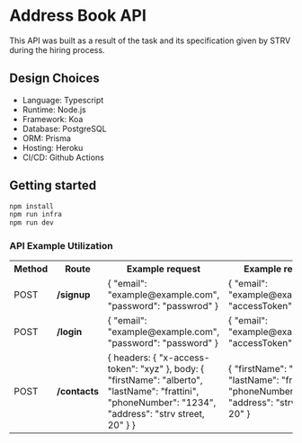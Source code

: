 # Address Book API

This API was built as a result of the task and its specification given by STRV during the hiring process.

## Design Choices

- Language: Typescript
- Runtime: Node.js
- Framework: Koa
- Database: PostgreSQL
- ORM: Prisma
- Hosting: Heroku
- CI/CD: Github Actions

## Getting started

```sh
npm install
npm run infra
npm run dev
```

### API Example Utilization

<table>
  <tr>
  <th><b>Method</b></th>
  <th><b>Route</b></th>
  <th><b>Example request</b></th> 
  <th><b>Example response</b></th>
  </tr>  
  <tr>
    <td>POST</td>
    <td><b>/signup</b></td>
    <td>
    {
        "email": "example@example.com",
        "password": "passwrod"
    }
    </td>
    <td>
    {
        "email": "example@example.com",
        "accessToken": "xyz"
    }
    </td>  
  </tr>
    <tr>
    <td>POST</td>
    <td><b>/login</b></td>
    <td>
    {
    "email": "example@example.com",
    "password": "password"
    }
    </td>
    <td>
    {
        "email": "example@example.com",
        "accessToken": "xyz"
    }
    </td>  
  </tr>
<tr>
    <td>POST</td>
    <td><b>/contacts</b></td>
    <td>
    {
        headers: {
            "x-access-token": "xyz"
        },
        body: {
             "firstName": "alberto",
            "lastName": "frattini",
            "phoneNumber": "1234",
            "address": "strv street, 20"
        }
    }
    </td>
    <td>
    {
        "firstName": "alberto",
        "lastName": "frattini",
        "phoneNumber": "1234",
        "address": "strv street, 20"
    }
    </td>  
  </tr>    
</table>
